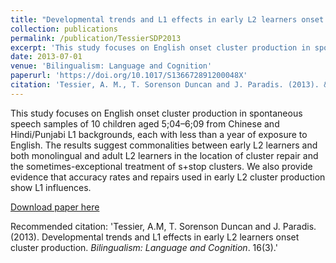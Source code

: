 ```yaml
---
title: "Developmental trends and L1 effects in early L2 learners onset cluster production"
collection: publications
permalink: /publication/TessierSDP2013
excerpt: 'This study focuses on English onset cluster production in spontaneous speech samples of 10 children aged 5;04–6;09 from Chinese and Hindi/Punjabi L1 backgrounds, each with less than a year of exposure to English. The results suggest commonalities between early L2 learners and both monolingual and adult L2 learners in the location of cluster repair and the sometimes-exceptional treatment of s+stop clusters. We also provide evidence that accuracy rates and repairs used in early L2 cluster production show L1 influences.'
date: 2013-07-01
venue: 'Bilingualism: Language and Cognition'
paperurl: 'https://doi.org/10.1017/S136672891200048X'
citation: 'Tessier, A. M., T. Sorenson Duncan and J. Paradis. (2013). &quot;Developmental trends and L1 effects in early L2 learners onset cluster production&quot; <i>Bilingualism: Language and Cognition</i>. 16(3).'
---
```

This study focuses on English onset cluster production in spontaneous speech samples of 10 children aged 5;04–6;09 from Chinese and Hindi/Punjabi L1 backgrounds, each with less than a year of exposure to English. The results suggest commonalities between early L2 learners and both monolingual and adult L2 learners in the location of cluster repair and the sometimes-exceptional treatment of s+stop clusters. We also provide evidence that accuracy rates and repairs used in early L2 cluster production show L1 influences.

[Download paper here](https://doi.org/10.1017/S136672891200048X)

Recommended citation: 'Tessier, A.M, T. Sorenson Duncan and J. Paradis. (2013). Developmental trends and L1 effects in early L2 learners onset cluster production. <i>Bilingualism: Language and Cognition</i>. 16(3).'
